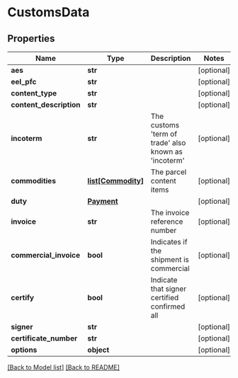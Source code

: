 # CustomsData

## Properties

Name | Type | Description | Notes
------------ | ------------- | ------------- | -------------
**aes** | **str** |  | [optional] 
**eel_pfc** | **str** |  | [optional] 
**content_type** | **str** |  | [optional] 
**content_description** | **str** |  | [optional] 
**incoterm** | **str** | The customs &#x27;term of trade&#x27; also known as &#x27;incoterm&#x27; | [optional] 
**commodities** | [**list[Commodity]**](Commodity.md) | The parcel content items | [optional] 
**duty** | [**Payment**](Payment.md) |  | [optional] 
**invoice** | **str** | The invoice reference number | [optional] 
**commercial_invoice** | **bool** | Indicates if the shipment is commercial | [optional] 
**certify** | **bool** | Indicate that signer certified confirmed all | [optional] 
**signer** | **str** |  | [optional] 
**certificate_number** | **str** |  | [optional] 
**options** | **object** |  | [optional] 

[[Back to Model list]](../README.md#documentation-for-models) [[Back to README]](../README.md)

